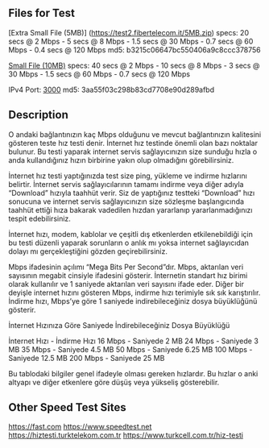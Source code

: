 
## Files for Test

[Extra Small File (5MB)] (https://test2.fibertelecom.it/5MB.zip)
specs: 20 secs @ 2 Mbps - 5 secs @ 8 Mbps - 1.5 secs @ 30 Mbps - 0.7 secs @ 60 Mbps - 0.4 secs @ 120 Mbps
md5: b3215c06647bc550406a9c8ccc378756




[Small File (10MB)](https://test2.fibertelecom.it/10MB.zip)
specs: 40 secs @ 2 Mbps - 10 secs @ 8 Mbps - 3 secs @ 30 Mbps - 1.5 secs @ 60 Mbps - 0.7 secs @ 120 Mbps

IPv4 Port: [3000](http://localhost:3000/download)
md5: 3aa55f03c298b83cd7708e90d289afbd




## Description

O andaki bağlantınızın kaç Mbps olduğunu ve mevcut bağlantınızın kalitesini gösteren teste hız testi denir. İnternet hız testinde önemli olan bazı noktalar bulunur. Bu testi yaparak internet servis sağlayıcınızın size sunduğu hızla o anda kullandığınız hızın birbirine yakın olup olmadığını görebilirsiniz.

İnternet hız testi yaptığınızda test size ping, yükleme ve indirme hızlarını belirtir. İnternet servis sağlayıcılarının tamamı indirme veya diğer adıyla “Download” hızıyla taahhüt verir. Siz de yaptığınız testteki “Download” hızı sonucuna ve internet servis sağlayıcınızın size sözleşme başlangıcında taahhüt ettiği hıza bakarak vadedilen hızdan yararlanıp yararlanmadığınızı tespit edebilirsiniz.

İnternet hızı, modem, kablolar ve çeşitli dış etkenlerden etkilenebildiği için bu testi düzenli yaparak sorunların o anlık mı yoksa internet sağlayıcıdan dolayı mı gerçekleştiğini gözden geçirebilirsiniz.

Mbps ifadesinin açılımı “Mega Bits Per Second”dır. Mbps, aktarılan veri sayısının megabit cinsiyle ifadesini gösterir. İnternetin standart hız birimi olarak kullanılır ve 1 saniyede aktarılan veri sayısını ifade eder. Diğer bir deyişle internet hızını gösteren Mbps, indirme hızı terimiyle sık sık karıştırılır. İndirme hızı, Mbps’ye göre 1 saniyede indirebileceğiniz dosya büyüklüğünü gösterir.

İnternet Hızınıza Göre Saniyede İndirebileceğiniz Dosya Büyüklüğü

İnternet Hızı  -   İndirme Hızı
    16 Mbps    -   Saniyede 2 MB
    24 Mbps    -   Saniyede 3 MB
    35 Mbps    -   Saniyede 4.5 MB
    50 Mbps    -   Saniyede 6.25 MB
    100 Mbps   -   Saniyede 12.5 MB
    200 Mbps   -   Saniyede 25 MB

Bu tablodaki bilgiler genel ifadeyle olması gereken hızlardır. Bu hızlar o anki altyapı ve diğer etkenlere göre düşüş veya yükseliş gösterebilir.


## Other Speed Test Sites
https://fast.com
https://www.speedtest.net
https://hiztesti.turktelekom.com.tr
https://www.turkcell.com.tr/hiz-testi

